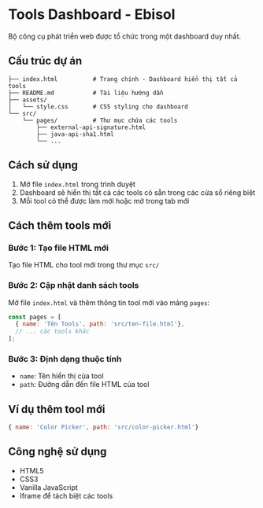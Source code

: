 # Tools Dashboard - Ebisol

Bộ công cụ phát triển web được tổ chức trong một dashboard duy nhất.

## Cấu trúc dự án

```
├── index.html          # Trang chính - Dashboard hiển thị tất cả tools
├── README.md           # Tài liệu hướng dẫn
├── assets/
│   └── style.css       # CSS styling cho dashboard
└── src/
    └── pages/          # Thư mục chứa các tools
        ├── external-api-signature.html
        ├── java-api-sha1.html
        └── ...
```

## Cách sử dụng

1. Mở file `index.html` trong trình duyệt
2. Dashboard sẽ hiển thị tất cả các tools có sẵn trong các cửa sổ riêng biệt
3. Mỗi tool có thể được làm mới hoặc mở trong tab mới

## Cách thêm tools mới

### Bước 1: Tạo file HTML mới
Tạo file HTML cho tool mới trong thư mục `src/`

### Bước 2: Cập nhật danh sách tools
Mở file `index.html` và thêm thông tin tool mới vào mảng `pages`:

```javascript
const pages = [
  { name: 'Tên Tools', path: 'src/ten-file.html'},
  // ... các tools khác
];
```

### Bước 3: Định dạng thuộc tính
- `name`: Tên hiển thị của tool
- `path`: Đường dẫn đến file HTML của tool  

## Ví dụ thêm tool mới

```javascript
{ name: 'Color Picker', path: 'src/color-picker.html'}
```

## Công nghệ sử dụng

- HTML5
- CSS3
- Vanilla JavaScript
- Iframe để tách biệt các tools
